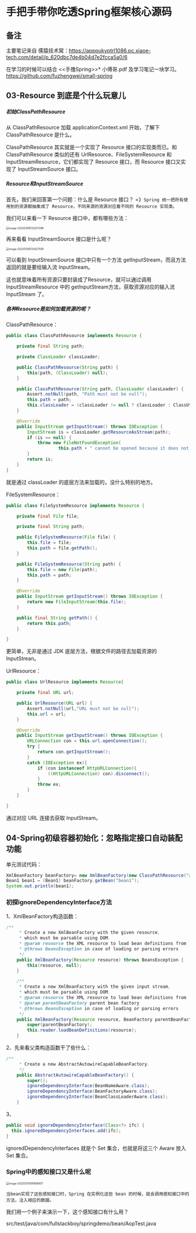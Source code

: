# 手把手带你吃透Spring框架核心源码

## 备注

主要笔记来自 儒猿技术窝：https://apppukyptrl1086.pc.xiaoe-tech.com/detail/p_620dbc7de4b04d7e2fcca5a0/6

在学习的时候可以结合 <<手撸Spring>>* 小傅哥.pdf 及学习笔记一块学习。https://github.com/fuzhengwei/small-spring

## 03-Resource 到底是个什么玩意儿

##### 初始ClassPathResource

从 ClassPathResource 加载 applicationContext.xml 开始，了解下 ClassPathResource 是什么。

ClassPathResource 其实就是一个实现了 Resource 接口的实现类而已。和 ClassPathResource 类似的还有 UrlResource、FileSystemResource 和 InputStreamResource，它们都实现了 Resource 接口，而 Resource 接口又实现了 InputStreamSource 接口。

##### Resource和InputStreamSource

首先，我们来回答第一个问题：什么是 Resource 接口？ =》`Spring 统一把所有使用到的资源都抽象成了 Resource，不同来源的资源对应着不同的 Resource 实现类。`

我们可以来看一下 Resource 接口中，都有哪些方法：

<img src="1.assets/image-20220309133257298.png" alt="image-20220309133257298" style="zoom:50%;" />

再来看看 InputStreamSource 接口是什么呢？

<img src="1.assets/image-20220309133427559.png" alt="image-20220309133427559" style="zoom:50%;" />

可以看到 InputStreamSource 接口中只有一个方法 getInputStream，而且方法返回的就是要给输入流 InputStream。

这也就意味着所有资源只要封装成了Resource，就可以通过调用 InputStreamResource 中的 getInputStream方法，获取资源对应的输入流 InputStream 了。

##### 各种Resource是如何加载资源的呢？

ClassPathResource：

```java
public class ClassPathResource implements Resource {

    private final String path;

    private ClassLoader classLoader;

    public ClassPathResource(String path) {
        this(path, (ClassLoader) null);
    }

    public ClassPathResource(String path, ClassLoader classLoader) {
        Assert.notNull(path, "Path must not be null");
        this.path = path;
        this.classLoader = (classLoader != null ? classLoader : ClassUtils.getDefaultClassLoader());
    }

    @Override
    public InputStream getInputStream() throws IOException {
        InputStream is = classLoader.getResourceAsStream(path);
        if (is == null) {
            throw new FileNotFoundException(
                    this.path + " cannot be opened because it does not exist");
        }
        return is;
    }
}
```

就是通过 classLoader 的底层方法来加载的，没什么特别的地方。

FileSystemResource：

```java
public class FileSystemResource implements Resource {

    private final File file;

    private final String path;

    public FileSystemResource(File file) {
        this.file = file;
        this.path = file.getPath();
    }

    public FileSystemResource(String path) {
        this.file = new File(path);
        this.path = path;
    }

    @Override
    public InputStream getInputStream() throws IOException {
        return new FileInputStream(this.file);
    }

    public final String getPath() {
        return this.path;
    }

}
```

更简单，无非是通过 JDK 底层方法，根据文件的路径去加载资源的 InputStrean。

UrlResource：

```java
public class UrlResource implements Resource{

    private final URL url;

    public UrlResource(URL url) {
        Assert.notNull(url,"URL must not be null");
        this.url = url;
    }

    @Override
    public InputStream getInputStream() throws IOException {
        URLConnection con = this.url.openConnection();
        try {
            return con.getInputStream();
        }
        catch (IOException ex){
            if (con instanceof HttpURLConnection){
                ((HttpURLConnection) con).disconnect();
            }
            throw ex;
        }
    }

}
```

通过对应 URL 连接去获取 InputStream。

## 04-Spring初级容器初始化：忽略指定接口自动装配功能

单元测试代码：

```java
XmlBeanFactory beanFactory= new XmlBeanFactory(new ClassPathResource("applicationContext.xml"));
Bean1 bean1 = (Bean1) beanFactory.getBean("bean1");
System.out.println(bean1);
```

### 初探ignoreDependencyInterface方法

1、XmlBeanFactory构造函数：

```java
/**
	 * Create a new XmlBeanFactory with the given resource,
	 * which must be parsable using DOM.
	 * @param resource the XML resource to load bean definitions from
	 * @throws BeansException in case of loading or parsing errors
	 */
	public XmlBeanFactory(Resource resource) throws BeansException {
		this(resource, null);
	}

	/**
	 * Create a new XmlBeanFactory with the given input stream,
	 * which must be parsable using DOM.
	 * @param resource the XML resource to load bean definitions from
	 * @param parentBeanFactory parent bean factory
	 * @throws BeansException in case of loading or parsing errors
	 */
	public XmlBeanFactory(Resource resource, BeanFactory parentBeanFactory) throws BeansException {
		super(parentBeanFactory);
		this.reader.loadBeanDefinitions(resource);
	}
```

2、先来看父类构造函数干了些什么：

```java
/**
	 * Create a new AbstractAutowireCapableBeanFactory.
	 */
	public AbstractAutowireCapableBeanFactory() {
		super();
		ignoreDependencyInterface(BeanNameAware.class);
		ignoreDependencyInterface(BeanFactoryAware.class);
		ignoreDependencyInterface(BeanClassLoaderAware.class);
	}
```

3、

```java
public void ignoreDependencyInterface(Class<?> ifc) {
  this.ignoredDependencyInterfaces.add(ifc);
}
```

ignoredDependencyInterfaces 就是个 Set 集合，也就是将这三个 Aware 放入 Set 集合。

### Spring中的感知接口又是什么呢

<img src="1.assets/image-20220310091858457.png" alt="image-20220310091858457" style="zoom:50%;" />

`当bean实现了这些感知接口时，Spring 在实例化这些 bean 的时候，就会调用感知接口中的方法，注入相应的数据。`

我们用一个例子来演示一下，这个感知接口有什么用？

src/test/java/com/fullstackboy/springdemo/bean/AopTest.java


